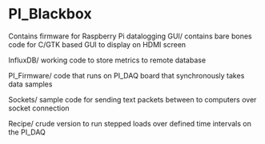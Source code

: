 # PI_Blackbox
Contains firmware for Raspberry Pi datalogging 
  <t>GUI/</t>
      contains bare bones code for C/GTK based GUI to display on HDMI screen

  <t>InfluxDB/</t>
      working code to store metrics to remote database

  <t>PI_Firmware/</t>
      code that runs on PI_DAQ board that synchronously takes data samples
      
  <t>Sockets/</t>
      sample code for sending text packets between to computers over socket connection
      
  <t>Recipe/</t>
      crude version to run stepped loads over defined time intervals on the PI_DAQ
